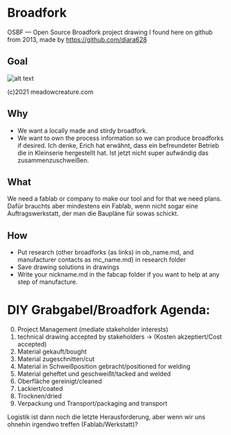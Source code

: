 # Broadfork
OSBF — Open Source Broadfork project drawing I found here on github from 2013, made by https://github.com/diara628

## Goal
![alt text][logo]

[logo]: https://cdn.shopify.com/s/files/1/0248/3978/2485/products/Meadowcreature2019-14_1024x1024@2x.jpg "Broadfork design"
(c)2021 meadowcreature.com

## Why
* We want a locally made and stirdy broadfork.
* We want to own the process information so we can produce broadforks if desired.
Ich denke, Erich hat erwähnt, dass ein befreundeter Betrieb die in Kleinserie hergestellt hat. Ist jetzt nicht super aufwändig das zusammenzuschweißen.

## What
We need a fablab or company to make our tool and for that we need plans.
Dafür brauchts aber mindestens ein Fablab, wenn nicht sogar eine Auftragswerkstatt, der man die Baupläne für sowas schickt.

## How
* Put research (other broadforks (as links) in ob_name.md, and manufacturer contacts as mc_name.md) in research folder
* Save drawing solutions in drawings
* Write your nickname.md in the fabcap folder if you want to help at any step of manufacture. 

# DIY Grabgabel/Broadfork Agenda:
0. Project Management (mediate stakeholder interests)
1. technical drawing accepted by stakeholders -> (Kosten akzeptiert/Cost accepted)
2. Material gekauft/bought
3. Material zugeschnitten/cut
4. Material in Schweißposition gebracht/positioned for welding
5. Material geheftet und geschweißt/tacked and welded
6. Oberfläche gereinigt/cleaned
7. Lackiert/coated
8. Trocknen/dried
9. Verpackung und Transport/packaging and transport

Logistik ist dann noch die letzte Herausforderung, aber wenn wir uns ohnehin irgendwo treffen (Fablab/Werkstatt)?
